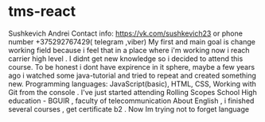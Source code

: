 # tms-react
Sushkevich Andrei
Contact info: https://vk.com/sushkevich23 or phone number +375292767429( telegram ,viber)
My first and main goal is change working field because i feel that in a place where i'm working now i reach carrier high level . I didnt get new knowledge so i decided to attend this course.
To be honest i dont have expirence in it sphere, maybe a few years ago i watched some java-tutorial and tried to repeat and created something new.
Programming languages: JavaScript(basic), HTML, CSS, Working with Git from the console . I've just  started attending Rolling Scopes School 
High education - BGUIR , faculty of telecommunication
About English , i finished several courses , get certificate b2 . Now Im trying not to forget language
